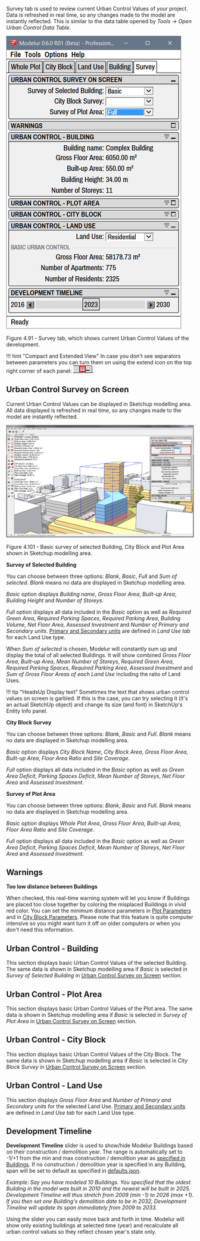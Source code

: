 Survey tab is used to review current Urban Control Values of your project. Data is refreshed in real time, so any changes made to the model are instantly reflected. This is similar to the data table opened by _Tools → Open Urban Control Data Table_.

![Survey tab](../img/modelur_survey_tab.png)
<figcaption>Figure 4.91 - Survey tab, which shows current Urban Control Values of the development.</figcaption>

!!! hint "Compact and Extended View"
    In case you don't see separators between parameters you can turn them on using the extend icon on the top right corner of each panel: <img src="../../img/modelur_more_ui_icon.png" alt="extend" class="inline">.

Urban Control Survey on Screen
------------------------------

Current Urban Control Values can be displayed in Sketchup modelling area. All data displayed is refreshed in real time, so any changes made to the model are instantly reflected.

![Basic survey](../img/survey_basic.png)
<figcaption>Figure 4.101 - Basic survey of selected Building, City Block and Plot Area shown in Sketchup modelling area.</figcaption>

**Survey of Selected Building**

You can choose between three options: _Blank_, _Basic_, _Full_ and _Sum of selected_. _Blank_ means no data are displayed in Sketchup modelling area.

_Basic_ option displays _Building name_, _Gross Floor Area_, _Built-up Area_, _Building Height_ and _Number of Storeys_.

_Full_ option displays all data included in the _Basic_ option as well as _Required Green Area_, _Required Parking Spaces_, _Required Parking Area_, _Building Volume_, _Net Floor Area_, _Assessed Investment_ and _Number of Primary and Secondary units_. [Primary and Secondary units](land_use#units) are defined in _Land Use tab_ for each Land Use type.

When _Sum of selected_ is chosen, Modelur will constantly sum up and display the total of all selected Buildings. It will show combined _Gross Floor Area_, _Built-up Area_, _Mean Number of Storeys_, _Required Green Area_, _Required Parking Spaces_, _Required Parking Area_, _Assessed Investment_ and _Sum of Gross Floor Areas of each Land Use_ including the ratio of Land Uses.

!!! tip "HeadsUp Display text"
    Sometimes the text that shows urban control values on screen is garbled. If this is the case, you can try selecting it (it's an actual SketchUp object) and change its size (and font) in SketchUp's Entity Info panel. 

**City Block Survey**

You can choose between three options: _Blank_, _Basic_ and _Full_. _Blank_ means no data are displayed in Sketchup modelling area.

_Basic_ option displays _City Block Name_, _City Block Area_, _Gross Floor Area_, _Built-up Area_, _Floor Area Ratio_ and _Site Coverage_.  

_Full_ option displays all data included in the _Basic_ option as well as _Green Area Deficit_, _Parking Spaces Deficit_, _Mean Number of Storeys_, _Net Floor Area_ and _Assessed Investment_.

**Survey of Plot Area**

You can choose between three options: _Blank_, _Basic_ and _Full_. _Blank_ means no data are displayed in Sketchup modelling area.

_Basic_ option displays _Whole Plot Area_, _Gross Floor Area_, _Built-up Area_,  _Floor Area Ratio_ and _Site Coverage_.  

 _Full_ option displays all data included in the _Basic_ option as well as _Green Area Deficit_, _Parking Spaces Deficit_, _Mean Number of Storeys_, _Net Floor Area_ and _Assessed Investment_.

Warnings
--------

**Too low distance between Buildings**

When checked, this real-time warning system will let you know if Buildings are placed too close together by coloring the misplaced Buildings in vivid red color. You can set the minimum distance parameters in [Plot Parameters](whole_plot/#distances) and in [City Block Parameters](city_block/#distances). Please note that this feature is quite computer intensive so you might want turn it off on older computers or when you don't need this information.

Urban Control - Building
------------------------

This section displays basic Urban Control Values of the selected Building. The same data is shown in Sketchup modelling area if _Basic_ is selected in _Survey of Selected Building_ in [Urban Control Survey on Screen](#urban-control-survey-on-screen) section.

Urban Control - Plot Area
-------------------------

This section displays basic Urban Control Values of the Plot area. The same data is shown in Sketchup modelling area if _Basic_ is selected in _Survey of Plot Area_ in [Urban Control Survey on Screen](#urban-control-survey-on-screen) section.

Urban Control - City Block
-------------------------

This section displays basic Urban Control Values of the City Block. The same data is shown in Sketchup modelling area if _Basic_ is selected in _City Block Survey_ in [Urban Control Survey on Screen](#urban-control-survey-on-screen) section.

Urban Control - Land Use
------------------------

This section displays _Gross Floor Area_ and _Number of Primary and Secondary units_ for the selected Land Use. [Primary and Secondary units](land_use#units) are defined in _Land Use tab_ for each Land Use type.

Development Timeline
--------------------

**Development Timeline** slider is used to show/hide Modelur Buildings based on their construction / demolition year. The range is automatically set to -1/+1 from the min and max construction / demolition year as [specified in Buildings](building/#selected-building-parameters). If no construction / demolition year is specified in any Building, span will be set to default as specified in [defaults.json](/getting-started/#preferences-location).

_Example: Say you have modeled 10 Buildings. You specified that the oldest Building in the model was built in 2010 and the newest will be built in 2025. Development Timeline will thus stretch from 2009 (min -1) to 2026 (max +1). If you then set one Building's demolition date to be in 2032, Development Timeline will update its span immediately from 2009 to 2033._

Using the slider you can easily move back and forth in time. Modelur will show only existing buildings at selected time (year) and recalculate all urban control values so they reflect chosen year's state only.

